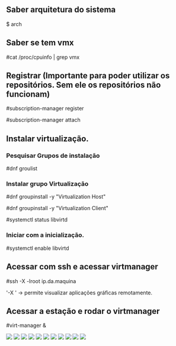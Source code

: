 
## Saber arquitetura do sistema
$ arch

## Saber se tem vmx

#cat /proc/cpuinfo | grep vmx

## Registrar (Importante para poder utilizar os repositórios. Sem ele os repositórios não funcionam)

#subscription-manager register

#subscription-manager attach

## Instalar virtualização.

### Pesquisar Grupos de instalação

#dnf groulist

### Instalar grupo Virtualização
#dnf groupinstall -y "Virtualization Host"

#dnf groupinstall -y "Virtualization Client"

#systemctl status libvirtd

### Iniciar com a inicialização.

#systemctl enable libvirtd

## Acessar com ssh e acessar virtmanager

#ssh -X -lroot ip.da.maquina
 
 '-X ' -> permite visualizar aplicações gráficas remotamente.


## Acessar a estação e rodar o virtmanager 

#virt-manager &

<img src="virt-manager1.png">
<img src="virt-manager2.png">
<img src="virt-manager3.png">
<img src="virt-manager4.png">
<img src="virt-manager5.png">
<img src="virt-manager6.png">
<img src="virt-manager7.png">
<img src="virt-manager8.png">
<img src="virt-manager9.png">
<img src="virt-manager10.png">
<img src="virt-manager11.png">
